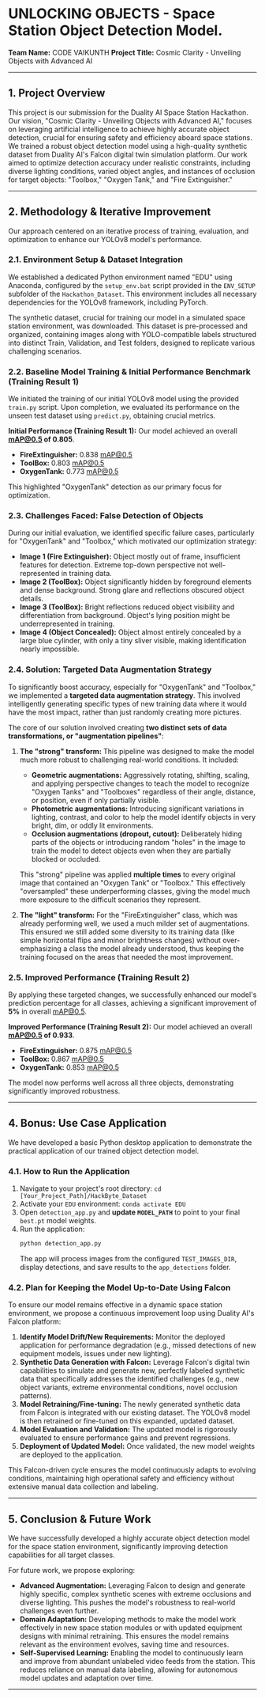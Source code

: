 # UNLOCKING OBJECTS - Space Station Object Detection Model.

**Team Name:** CODE VAIKUNTH
**Project Title:** Cosmic Clarity - Unveiling Objects with Advanced AI

---

## 1. Project Overview

This project is our submission for the Duality AI Space Station Hackathon. Our vision, "Cosmic Clarity - Unveiling Objects with Advanced AI," focuses on leveraging artificial intelligence to achieve highly accurate object detection, crucial for ensuring safety and efficiency aboard space stations. We trained a robust object detection model using a high-quality synthetic dataset from Duality AI's Falcon digital twin simulation platform. Our work aimed to optimize detection accuracy under realistic constraints, including diverse lighting conditions, varied object angles, and instances of occlusion for target objects: "Toolbox," "Oxygen Tank," and "Fire Extinguisher."

---

## 2. Methodology & Iterative Improvement

Our approach centered on an iterative process of training, evaluation, and optimization to enhance our YOLOv8 model's performance.

### 2.1. Environment Setup & Dataset Integration

We established a dedicated Python environment named "EDU" using Anaconda, configured by the `setup_env.bat` script provided in the `ENV_SETUP` subfolder of the `Hackathon_Dataset`. This environment includes all necessary dependencies for the YOLOv8 framework, including PyTorch.

The synthetic dataset, crucial for training our model in a simulated space station environment, was downloaded. This dataset is pre-processed and organized, containing images along with YOLO-compatible labels structured into distinct Train, Validation, and Test folders, designed to replicate various challenging scenarios.

### 2.2. Baseline Model Training & Initial Performance Benchmark (Training Result 1)

We initiated the training of our initial YOLOv8 model using the provided `train.py` script. Upon completion, we evaluated its performance on the unseen test dataset using `predict.py`, obtaining crucial metrics.

**Initial Performance (Training Result 1):**
Our model achieved an overall **mAP@0.5 of 0.805**.
* **FireExtinguisher:** 0.838 mAP@0.5
* **ToolBox:** 0.803 mAP@0.5
* **OxygenTank:** 0.773 mAP@0.5

This highlighted "OxygenTank" detection as our primary focus for optimization.

### 2.3. Challenges Faced: False Detection of Objects

During our initial evaluation, we identified specific failure cases, particularly for "OxygenTank" and "Toolbox," which motivated our optimization strategy:

* **Image 1 (Fire Extinguisher):** Object mostly out of frame, insufficient features for detection. Extreme top-down perspective not well-represented in training data.
* **Image 2 (ToolBox):** Object significantly hidden by foreground elements and dense background. Strong glare and reflections obscured object details.
* **Image 3 (ToolBox):** Bright reflections reduced object visibility and differentiation from background. Object's lying position might be underrepresented in training.
* **Image 4 (Object Concealed):** Object almost entirely concealed by a large blue cylinder, with only a tiny sliver visible, making identification nearly impossible.

### 2.4. Solution: Targeted Data Augmentation Strategy

To significantly boost accuracy, especially for "OxygenTank" and "Toolbox," we implemented a **targeted data augmentation strategy**. This involved intelligently generating specific types of new training data where it would have the most impact, rather than just randomly creating more pictures.

The core of our solution involved creating **two distinct sets of data transformations, or "augmentation pipelines"**:

1.  **The "strong" transform:** This pipeline was designed to make the model much more robust to challenging real-world conditions. It included:
    * **Geometric augmentations:** Aggressively rotating, shifting, scaling, and applying perspective changes to teach the model to recognize "Oxygen Tanks" and "Toolboxes" regardless of their angle, distance, or position, even if only partially visible.
    * **Photometric augmentations:** Introducing significant variations in lighting, contrast, and color to help the model identify objects in very bright, dim, or oddly lit environments.
    * **Occlusion augmentations (dropout, cutout):** Deliberately hiding parts of the objects or introducing random "holes" in the image to train the model to detect objects even when they are partially blocked or occluded.

    This "strong" pipeline was applied **multiple times** to every original image that contained an "Oxygen Tank" or "Toolbox." This effectively "oversampled" these underperforming classes, giving the model much more exposure to the difficult scenarios they represent.

2.  **The "light" transform:** For the "FireExtinguisher" class, which was already performing well, we used a much milder set of augmentations. This ensured we still added some diversity to its training data (like simple horizontal flips and minor brightness changes) without over-emphasizing a class the model already understood, thus keeping the training focused on the areas that needed the most improvement.

### 2.5. Improved Performance (Training Result 2)

By applying these targeted changes, we successfully enhanced our model's prediction percentage for all classes, achieving a significant improvement of **5%** in overall mAP@0.5.

**Improved Performance (Training Result 2):**
Our model achieved an overall **mAP@0.5 of 0.933**.
* **FireExtinguisher:** 0.875 mAP@0.5
* **ToolBox:** 0.867 mAP@0.5
* **OxygenTank:** 0.853 mAP@0.5

The model now performs well across all three objects, demonstrating significantly improved robustness.

---


## 4. Bonus: Use Case Application

We have developed a basic Python desktop application to demonstrate the practical application of our trained object detection model.

### 4.1. How to Run the Application

1.  Navigate to your project's root directory: `cd [Your_Project_Path]/HackByte_Dataset`
2.  Activate your `EDU` environment: `conda activate EDU`
3.  Open `detection_app.py` and **update `MODEL_PATH`** to point to your final `best.pt` model weights.
4.  Run the application:
    ```bash
    python detection_app.py
    ```
    The app will process images from the configured `TEST_IMAGES_DIR`, display detections, and save results to the `app_detections` folder.

### 4.2. Plan for Keeping the Model Up-to-Date Using Falcon

To ensure our model remains effective in a dynamic space station environment, we propose a continuous improvement loop using Duality AI's Falcon platform:

1.  **Identify Model Drift/New Requirements:** Monitor the deployed application for performance degradation (e.g., missed detections of new equipment models, issues under new lighting).
2.  **Synthetic Data Generation with Falcon:** Leverage Falcon's digital twin capabilities to simulate and generate new, perfectly labeled synthetic data that specifically addresses the identified challenges (e.g., new object variants, extreme environmental conditions, novel occlusion patterns).
3.  **Model Retraining/Fine-tuning:** The newly generated synthetic data from Falcon is integrated with our existing dataset. The YOLOv8 model is then retrained or fine-tuned on this expanded, updated dataset.
4.  **Model Evaluation and Validation:** The updated model is rigorously evaluated to ensure performance gains and prevent regressions.
5.  **Deployment of Updated Model:** Once validated, the new model weights are deployed to the application.

This Falcon-driven cycle ensures the model continuously adapts to evolving conditions, maintaining high operational safety and efficiency without extensive manual data collection and labeling.

---

## 5. Conclusion & Future Work

We have successfully developed a highly accurate object detection model for the space station environment, significantly improving detection capabilities for all target classes.

For future work, we propose exploring:

* **Advanced Augmentation:** Leveraging Falcon to design and generate highly specific, complex synthetic scenes with extreme occlusions and diverse lighting. This pushes the model's robustness to real-world challenges even further.
* **Domain Adaptation:** Developing methods to make the model work effectively in new space station modules or with updated equipment designs with minimal retraining. This ensures the model remains relevant as the environment evolves, saving time and resources.
* **Self-Supervised Learning:** Enabling the model to continuously learn and improve from abundant unlabeled video feeds from the station. This reduces reliance on manual data labeling, allowing for autonomous model updates and adaptation over time.

---


